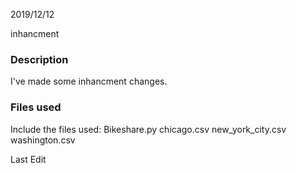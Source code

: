 2019/12/12

inhancment

### Description
I've made some inhancment changes.

### Files used
Include the files used:
Bikeshare.py
chicago.csv
new_york_city.csv
washington.csv

Last Edit




